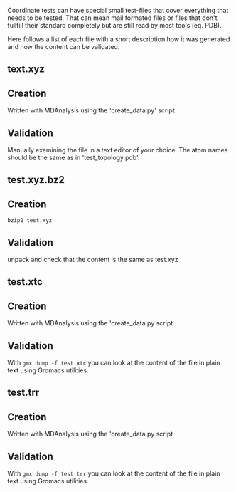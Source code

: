 Coordinate tests can have special small test-files that cover everything that
needs to be tested. That can mean mail formated files or files that don't
fullfill their standard completely but are still read by most tools (eq. PDB).

Here follows a list of each file with a short description how it was generated
and how the content can be validated.

text.xyz
--------
## Creation
Written with MDAnalysis using the 'create_data.py' script

## Validation
Manually examining the file in a text editor of your choice. The atom names
should be the same as in 'test_topology.pdb'.

test.xyz.bz2
------------
## Creation

    bzip2 test.xyz

## Validation
unpack and check that the content is the same as test.xyz

test.xtc
--------
## Creation
Written with MDAnalysis using the 'create_data.py script

## Validation
With `gmx dump -f test.xtc` you can look at the content of the file in
plain text using Gromacs utilities.

test.trr
--------
## Creation
Written with MDAnalysis using the 'create_data.py script

## Validation
With `gmx dump -f test.trr` you can look at the content of the file in
plain text using Gromacs utilities.
